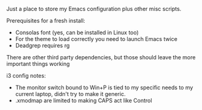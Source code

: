 Just a place to store my Emacs configuration plus other misc scripts.

Prerequisites for a fresh install:

* Consolas font (yes, can be installed in Linux too)
* For the theme to load correctly you need to launch Emacs twice
* Deadgrep requires rg

There are other third party dependencies, but those should leave the more important things working

i3 config notes:
* The monitor switch bound to Win+P  is tied to my specific needs to my current laptop, didn't try to make it generic.
* .xmodmap are limited to making CAPS act like Control
